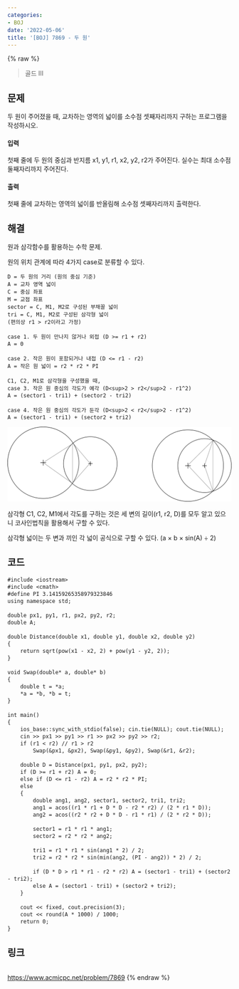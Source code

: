```yaml
---
categories:
- BOJ
date: '2022-05-06'
title: '[BOJ] 7869 - 두 원'
---
```


{% raw %}
> 골드 III<br>

## 문제
두 원이 주어졌을 때, 교차하는 영역의 넓이를 소수점 셋째자리까지 구하는 프로그램을 작성하시오.

#### 입력
첫째 줄에 두 원의 중심과 반지름 x1, y1, r1, x2, y2, r2가 주어진다. 실수는 최대 소수점 둘째자리까지 주어진다.

#### 출력
첫째 줄에 교차하는 영역의 넓이를 반올림해 소수점 셋째자리까지 출력한다.

## 해결
원과 삼각함수를 활용하는 수학 문제.

원의 위치 관계에 따라 4가지 case로 분류할 수 있다.
```
D = 두 원의 거리 (원의 중심 기준)
A = 교차 영역 넓이
C = 중심 좌표
M = 교점 좌표
sector = C, M1, M2로 구성된 부채꼴 넓이
tri = C, M1, M2로 구성된 삼각형 넓이
(편의상 r1 > r2이라고 가정)

case 1. 두 원이 만나지 않거나 외접 (D >= r1 + r2)
A = 0

case 2. 작은 원이 포함되거나 내접 (D <= r1 - r2)
A = 작은 원 넓이 = r2 * r2 * PI

C1, C2, M1로 삼각형을 구성했을 때,
case 3. 작은 원 중심의 각도가 예각 (D<sup>2 > r2</sup>2 - r1^2)
A = (sector1 - tri1) + (sector2 - tri2)

case 4. 작은 원 중심의 각도가 둔각 (D<sup>2 < r2</sup>2 - r1^2)
A = (sector1 - tri1) + (sector2 + tri2)
```

![](images/7869-두원.png "")

삼각형 C1, C2, M1에서 각도를 구하는 것은 세 변의 길이(r1, r2, D)를 모두 알고 있으니 코사인법칙을 활용해서 구할 수 있다.

삼각형 넓이는 두 변과 끼인 각 넓이 공식으로 구할 수 있다. (a × b × sin(A) ÷ 2)

## 코드
```
#include <iostream>
#include <cmath>
#define PI 3.14159265358979323846
using namespace std;

double px1, py1, r1, px2, py2, r2;
double A;

double Distance(double x1, double y1, double x2, double y2)
{
	return sqrt(pow(x1 - x2, 2) + pow(y1 - y2, 2));
}

void Swap(double* a, double* b)
{
	double t = *a;
	*a = *b, *b = t;
}

int main()
{
	ios_base::sync_with_stdio(false); cin.tie(NULL); cout.tie(NULL);
	cin >> px1 >> py1 >> r1 >> px2 >> py2 >> r2;
	if (r1 < r2) // r1 > r2
		Swap(&px1, &px2), Swap(&py1, &py2), Swap(&r1, &r2);

	double D = Distance(px1, py1, px2, py2);
	if (D >= r1 + r2) A = 0;
	else if (D <= r1 - r2) A = r2 * r2 * PI;
	else
	{
		double ang1, ang2, sector1, sector2, tri1, tri2;
		ang1 = acos((r1 * r1 + D * D - r2 * r2) / (2 * r1 * D));
		ang2 = acos((r2 * r2 + D * D - r1 * r1) / (2 * r2 * D));

		sector1 = r1 * r1 * ang1;
		sector2 = r2 * r2 * ang2;
		
		tri1 = r1 * r1 * sin(ang1 * 2) / 2;
		tri2 = r2 * r2 * sin(min(ang2, (PI - ang2)) * 2) / 2;

		if (D * D > r1 * r1 - r2 * r2) A = (sector1 - tri1) + (sector2 - tri2);
		else A = (sector1 - tri1) + (sector2 + tri2);
	}

	cout << fixed, cout.precision(3);
	cout << round(A * 1000) / 1000;
	return 0;
}
```

## 링크
<br>https://www.acmicpc.net/problem/7869
{% endraw %}